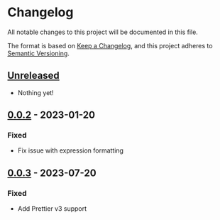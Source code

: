 # Changelog

All notable changes to this project will be documented in this file.

The format is based on [Keep a Changelog](https://keepachangelog.com/en/1.0.0/),
and this project adheres to [Semantic Versioning](https://semver.org/spec/v2.0.0.html).

## [Unreleased]

- Nothing yet!

## [0.0.2] - 2023-01-20

### Fixed

- Fix issue with expression formatting

## [0.0.3] - 2023-07-20

### Fixed

- Add Prettier v3 support

[unreleased]: https://github.com/dimitribarbot/prettier-plugin-tailwind-styled-components/compare/v0.0.3...HEAD
[0.0.3]: https://github.com/dimitribarbot/prettier-plugin-tailwind-styled-components/compare/v0.0.2...v0.0.3
[0.0.2]: https://github.com/dimitribarbot/prettier-plugin-tailwind-styled-components/compare/21dc923c300729789a998bbedfbb2f54b7ef04a6...v0.0.2